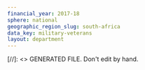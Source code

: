 ```yaml
---
financial_year: 2017-18
sphere: national
geographic_region_slug: south-africa
data_key: military-veterans
layout: department
---
```

[//]: <> GENERATED FILE. Don't edit by hand.
